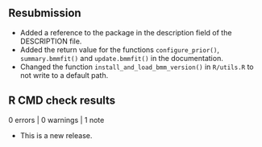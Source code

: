 ## Resubmission

* Added a reference to the package in the description field of the DESCRIPTION file.
* Added the return value for the functions `configure_prior()`, `summary.bmmfit()` and `update.bmmfit()` in the documentation.
* Changed the function `install_and_load_bmm_version()` in `R/utils.R` to not write to a default path.

## R CMD check results

0 errors | 0 warnings | 1 note

* This is a new release.
